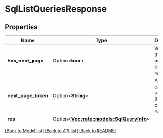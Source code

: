 # SqlListQueriesResponse

## Properties

Name | Type | Description | Notes
------------ | ------------- | ------------- | -------------
**has_next_page** | Option<**bool**> | Whether there is another page of results. | [optional]
**next_page_token** | Option<**String**> | A token that can be used to get the next page of results. | [optional]
**res** | Option<[**Vec<crate::models::SqlQueryInfo>**](SqlQueryInfo.md)> |  | [optional]

[[Back to Model list]](../README.md#documentation-for-models) [[Back to API list]](../README.md#documentation-for-api-endpoints) [[Back to README]](../README.md)


